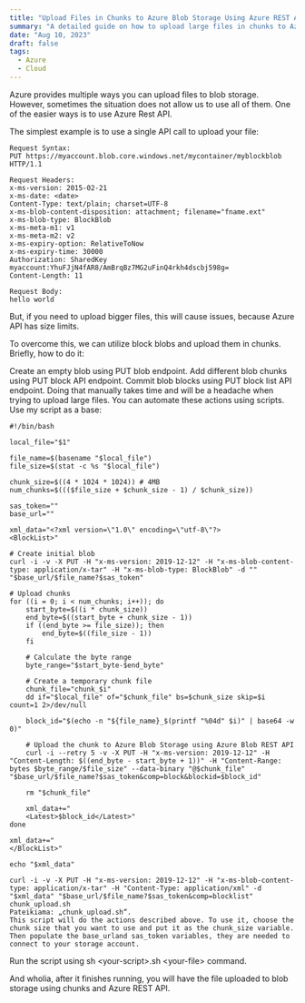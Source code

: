 ```yaml
---
title: "Upload Files in Chunks to Azure Blob Storage Using Azure REST API"
summary: "A detailed guide on how to upload large files in chunks to Azure Blob Storage using the Azure REST API, including handling authentication, creating blobs, and uploading data."
date: "Aug 10, 2023"
draft: false
tags:
  - Azure
  - Cloud
---
```


Azure provides multiple ways you can upload files to blob storage. However, sometimes the situation does not allow us to use all of them. One of the easier ways is to use Azure Rest API.

The simplest example is to use a single API call to upload your file:
```
Request Syntax:  
PUT https://myaccount.blob.core.windows.net/mycontainer/myblockblob HTTP/1.1  
  
Request Headers:  
x-ms-version: 2015-02-21  
x-ms-date: <date>  
Content-Type: text/plain; charset=UTF-8  
x-ms-blob-content-disposition: attachment; filename="fname.ext"  
x-ms-blob-type: BlockBlob  
x-ms-meta-m1: v1  
x-ms-meta-m2: v2  
x-ms-expiry-option: RelativeToNow
x-ms-expiry-time: 30000
Authorization: SharedKey myaccount:YhuFJjN4fAR8/AmBrqBz7MG2uFinQ4rkh4dscbj598g=  
Content-Length: 11  
  
Request Body:  
hello world
```
But, if you need to upload bigger files, this will cause issues, because Azure API has size limits.


To overcome this, we can utilize block blobs and upload them in chunks. Briefly, how to do it:

Create an empty blob using PUT blob endpoint.
Add different blob chunks using PUT block API endpoint.
Commit blob blocks using PUT block list API endpoint.
Doing that manually takes time and will be a headache when trying to upload large files. You can automate these actions using scripts. Use my script as a base:

```
#!/bin/bash

local_file="$1"

file_name=$(basename "$local_file")
file_size=$(stat -c %s "$local_file")

chunk_size=$((4 * 1024 * 1024)) # 4MB
num_chunks=$((($file_size + $chunk_size - 1) / $chunk_size))

sas_token=""
base_url=""

xml_data="<?xml version=\"1.0\" encoding=\"utf-8\"?>
<BlockList>"

# Create initial blob
curl -i -v -X PUT -H "x-ms-version: 2019-12-12" -H "x-ms-blob-content-type: application/x-tar" -H "x-ms-blob-type: BlockBlob" -d "" "$base_url/$file_name?$sas_token"

# Upload chunks
for ((i = 0; i < num_chunks; i++)); do
    start_byte=$((i * chunk_size))
    end_byte=$((start_byte + chunk_size - 1))
    if ((end_byte >= file_size)); then
        end_byte=$((file_size - 1))
    fi
    
    # Calculate the byte range
    byte_range="$start_byte-$end_byte"

    # Create a temporary chunk file
    chunk_file="chunk_$i"
    dd if="$local_file" of="$chunk_file" bs=$chunk_size skip=$i count=1 2>/dev/null
    
    block_id="$(echo -n "${file_name}_$(printf "%04d" $i)" | base64 -w 0)"

    # Upload the chunk to Azure Blob Storage using Azure Blob REST API
    curl -i --retry 5 -v -X PUT -H "x-ms-version: 2019-12-12" -H "Content-Length: $((end_byte - start_byte + 1))" -H "Content-Range: bytes $byte_range/$file_size" --data-binary "@$chunk_file" "$base_url/$file_name?$sas_token&comp=block&blockid=$block_id"
    
    rm "$chunk_file"

    xml_data+="
    <Latest>$block_id</Latest>"
done

xml_data+="
</BlockList>"

echo "$xml_data"

curl -i -v -X PUT -H "x-ms-version: 2019-12-12" -H "x-ms-blob-content-type: application/x-tar" -H "Content-Type: application/xml" -d "$xml_data" "$base_url/$file_name?$sas_token&comp=blocklist"
chunk_upload.sh
Pateikiama: „chunk_upload.sh“.
This script will do the actions described above. To use it, choose the chunk size that you want to use and put it as the chunk_size variable. Then populate the base_urland sas_token variables, they are needed to connect to your storage account.
```
Run the script using sh \<your-script>.sh \<your-file> command.

And wholia, after it finishes running, you will have the file uploaded to blob storage using chunks and Azure REST API.